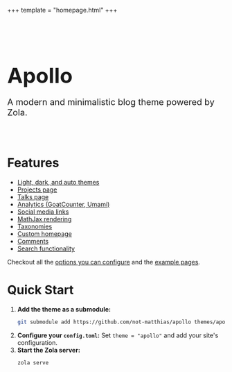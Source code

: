 +++
template = "homepage.html"
+++

<style>
.homepage-hero {
    text-align: left;
    padding: 2rem 0;
}

.homepage-hero-title {
    font-size: 3rem;
    margin-bottom: 1rem;
}

.homepage-hero-subtitle {
    font-size: 1.25rem;
    margin-bottom: 1rem;

</style>

<div class="homepage-hero">
    <h1 class="homepage-hero-title">Apollo</h1>
    <p class="homepage-hero-subtitle">A modern and minimalistic blog theme powered by Zola.</p>
</div>

# Features

- [Light, dark, and auto themes](/posts/configuration#theme-mode-theme)
- [Projects page](/projects/)
- [Talks page](https://not-matthias.github.io/talks/)
- [Analytics (GoatCounter, Umami)](/posts/configuration#analytics)
- [Social media links](/posts/configuration#socials)
- [MathJax rendering](/posts/math-symbol/)
- [Taxonomies](/tags/)
- [Custom homepage](/posts/custom-homepage/)
- [Comments](/posts/configuration#comments-comment)
- [Search functionality](/posts/configuration#search-build-search-index)

Checkout all the [options you can configure](./content/posts/configuration.md) and the [example pages](./content/posts/).

# Quick Start

1. **Add the theme as a submodule:**
    ```bash
    git submodule add https://github.com/not-matthias/apollo themes/apollo
    ```
2. **Configure your `config.toml`:**
    Set `theme = "apollo"` and add your site's configuration.
3. **Start the Zola server:**
    ```bash
    zola serve
    ```
